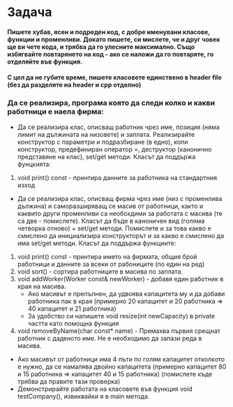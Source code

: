 # Задача

#### Пишете хубав, ясен и подреден код, с добре именувани класове, функции и променливи. Докато пишете, си мислете, че и друг човек ще ви чете кода, и трябва да го улесните максимално. Също избягвайте повтарянето на код - ако се наложи да го повтаряте, го отделяйте във функция.

#### С цел да не губите време, пишете класовете единствено в header file (без да разделяте на header и cpp отделно)

### Да се реализира, програма която да следи колко и какви работници е наела фирма:
* Да се реализира клас, описващ работник чрез име, позиция (няма лимит на дължината на низовете) и заплата. Реализирайте конструктор с параметри и подразбиране (в едно), копи конструктор, предефиниран оператор =, деструктор (канонично представяне на клас), set/get методи. Класът да поддържа фунцкията:
1. void print() const - принтира данните за работника на стандартния изход

* Да се реализира клас, описващ фирма чрез име (низ с променлива дължина) и саморазширяващ се масив от работници, както и каквито други променливи са необохдими за работата с масива (те са две - помислете). Класът да бъде в каноничен вид (голяма четворка отново) + set/get методи. Помислете и за това какво е смислено да инициализира конструкторът и за какво е смислено да има set/get методи.
Класът да поддържа функциите:
1. void print() const - принтира името на фирмата, общия брой работници и данните за всеки от рабониците (по един на ред)
2. void sort() - сортира работниците в масива по заплата.
3. void addWorker(Worker const& newWorker) - добавя един работник в края на масива.
   - Ако масивът е препълнен, да удвоява капацитета му и да добави работника пак в края (примерно 20 капацитет и 20 работника => 40 капацитет и 21 работника)
   - За удобство си напишете void resize(int newCapacity) в private частта като помощна функция
4. void removeByName(char const* name) - Премахва първия срещнат работник с даденото име. Не е необходимо да запази реда в масива.

* Ако масивът от работници има 4 пъти по голям капацитет отколкото е нужно, да се намалява двойно капацитета (примерно капацитет 80 и 15 работника => капацитет 40 и 15 работника) (помислете къде трябва да правите тази проверка)
* Демонстрирайте работата на класовете във функция void testCompany(), извиквайки я в main метода.
